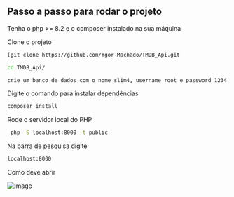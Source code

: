 ## Passo a passo para rodar o projeto
Tenha o php >= 8.2 e o composer instalado na sua máquina

Clone o projeto
```sh
[git clone https://github.com/Ygor-Machado/TMDB_Api.git
```
```sh
cd TMDB_Api/
```
```sh
crie um banco de dados com o nome slim4, username root e password 1234 pode criar com outros nomes, mas ai terá que alterar no arquivo Connection.php
```

Digite o comando para instalar dependências
```sh
composer install
```

Rode o servidor local do PHP
```sh
 php -S localhost:8000 -t public
 ```
Na barra de pesquisa digite 
```sh
localhost:8000
```

 Como deve abrir 

![image](https://github.com/Ygor-Machado/TMDB_Api/assets/122539028/041f29f2-00a9-4204-a1a3-341acbaddf04)

